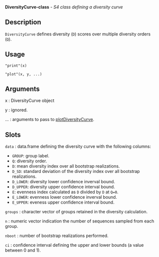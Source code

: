 





**DiversityCurve-class** - *S4 class defining a diversity curve*

Description
--------------------

`DiversityCurve` defines diversity (<code class = 'eq'>D</code>) scores over multiple diversity 
orders (<code class = 'eq'>Q</code>).


Usage
--------------------
```
"print"(x)
```
```
"plot"(x, y, ...)
```

Arguments
-------------------

x
:   DiversityCurve object

y
:   ignored.

...
:   arguments to pass to [plotDiversityCurve](plotDiversityCurve.md).




Slots
-------------------



`data`
:   data.frame defining the diversity curve with the following columns:

+ `GROUP`:    group label.
+ `Q`:        diversity order.
+ `D`:        mean diversity index over all bootstrap 
realizations.
+ `D_SD`:     standard deviation of the diversity index 
over all bootstrap realizations.
+ `D_LOWER`:  diversity lower confidence inverval bound.
+ `D_UPPER`:  diversity upper confidence interval bound.
+ `E`:        evenness index calculated as `D` 
divided by `D` at `Q=0`.
+ `E_LOWER`:  evenness lower confidence inverval bound.
+ `E_UPPER`:  eveness upper confidence interval bound.


`groups`
:   character vector of groups retained in the diversity calculation.

`n`
:   numeric vector indication the number of sequences sampled from each group.

`nboot`
:   number of bootstrap realizations performed.

`ci`
:   confidence interval defining the upper and lower bounds 
(a value between 0 and 1).





